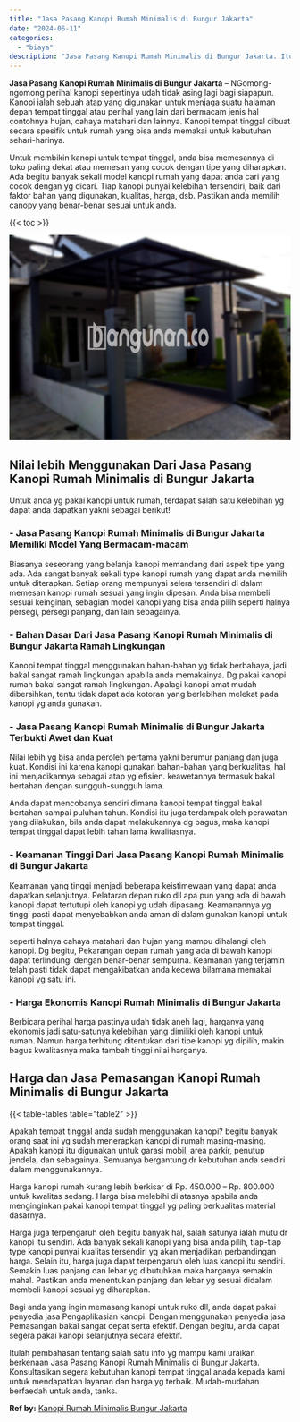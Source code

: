 ```yaml
---
title: "Jasa Pasang Kanopi Rumah Minimalis di Bungur Jakarta"
date: "2024-06-11"
categories: 
  - "biaya"
description: "Jasa Pasang Kanopi Rumah Minimalis di Bungur Jakarta. Itulah pembahasan tentang salah satu info yg mampu kami uraikan berkenaan Jasa Pasang Kanopi Rumah Mini..."
---
```


**Jasa Pasang Kanopi Rumah Minimalis di Bungur Jakarta** – NGomong-ngomong perihal kanopi sepertinya udah tidak asing lagi bagi siapapun. Kanopi ialah sebuah atap yang digunakan untuk menjaga suatu halaman depan tempat tinggal atau perihal yang lain dari bermacam jenis hal contohnya hujan, cahaya matahari dan lainnya. Kanopi tempat tinggal dibuat secara spesifik untuk rumah yang bisa anda memakai untuk kebutuhan sehari-harinya.

Untuk membikin kanopi untuk tempat tinggal, anda bisa memesannya di toko paling dekat atau memesan yang cocok dengan tipe yang diharapkan. Ada begitu banyak sekali model kanopi rumah yang dapat anda cari yang cocok dengan yg dicari. Tiap kanopi punyai kelebihan tersendiri, baik dari faktor bahan yang digunakan, kualitas, harga, dsb. Pastikan anda memilih canopy yang benar-benar sesuai untuk anda.

{{< toc >}}

![Jasa Pasang Kanopi Rumah Minimalis di Bungur Jakarta](/images/harga-kanopi-minimalis-48.png)

## Nilai lebih Menggunakan Dari Jasa Pasang Kanopi Rumah Minimalis di Bungur Jakarta

Untuk anda yg pakai kanopi untuk rumah, terdapat salah satu kelebihan yg dapat anda dapatkan yakni sebagai berikut!

### \- Jasa Pasang Kanopi Rumah Minimalis di Bungur Jakarta Memiliki Model Yang Bermacam-macam

Biasanya seseorang yang belanja kanopi memandang dari aspek tipe yang ada. Ada sangat banyak sekali type kanopi rumah yang dapat anda memilih untuk diterapkan. Setiap orang mempunyai selera tersendiri di dalam memesan kanopi rumah sesuai yang ingin dipesan. Anda bisa membeli sesuai keinginan, sebagian model kanopi yang bisa anda pilih seperti halnya persegi, persegi panjang, dan lain sebagainya.

### \- Bahan Dasar Dari Jasa Pasang Kanopi Rumah Minimalis di Bungur Jakarta Ramah Lingkungan

Kanopi tempat tinggal menggunakan bahan-bahan yg tidak berbahaya, jadi bakal sangat ramah lingkungan apabila anda memakainya. Dg pakai kanopi rumah bakal sangat ramah lingkungan. Apalagi kanopi amat mudah dibersihkan, tentu tidak dapat ada kotoran yang berlebihan melekat pada kanopi yg anda gunakan.

### \- Jasa Pasang Kanopi Rumah Minimalis di Bungur Jakarta Terbukti Awet dan Kuat

Nilai lebih yg bisa anda peroleh pertama yakni berumur panjang dan juga kuat. Kondisi ini karena kanopi gunakan bahan-bahan yang berkualitas, hal ini menjadikannya sebagai atap yg efisien. keawetannya termasuk bakal bertahan dengan sungguh-sungguh lama.

Anda dapat mencobanya sendiri dimana kanopi tempat tinggal bakal bertahan sampai puluhan tahun. Kondisi itu juga terdampak oleh perawatan yang dilakukan, bila anda dapat melakukannya dg bagus, maka kanopi tempat tinggal dapat lebih tahan lama kwalitasnya.

### \- Keamanan Tinggi Dari Jasa Pasang Kanopi Rumah Minimalis di Bungur Jakarta

Keamanan yang tinggi menjadi beberapa keistimewaan yang dapat anda dapatkan selanjutnya. Pelataran depan ruko dll apa pun yang ada di bawah kanopi dapat tertutupi oleh kanopi yg udah dipasang. Keamanannya yg tinggi pasti dapat menyebabkan anda aman di dalam gunakan kanopi untuk tempat tinggal.

seperti halnya cahaya matahari dan hujan yang mampu dihalangi oleh kanopi. Dg begitu, Pekarangan depan rumah yang ada di bawah kanopi dapat terlindungi dengan benar-benar sempurna. Keamanan yang terjamin telah pasti tidak dapat mengakibatkan anda kecewa bilamana memakai kanopi yg satu ini.

### \- Harga Ekonomis Kanopi Rumah Minimalis di Bungur Jakarta

Berbicara perihal harga pastinya udah tidak aneh lagi, harganya yang ekonomis jadi satu-satunya kelebihan yang dimiliki oleh kanopi untuk rumah. Namun harga terhitung ditentukan dari tipe kanopi yg dipilih, makin bagus kwalitasnya maka tambah tinggi nilai harganya.

## Harga dan Jasa Pemasangan Kanopi Rumah Minimalis di Bungur Jakarta

{{< table-tables table="table2" >}}

Apakah tempat tinggal anda sudah menggunakan kanopi? begitu banyak orang saat ini yg sudah menerapkan kanopi di rumah masing-masing. Apakah kanopi itu digunakan untuk garasi mobil, area parkir, penutup jendela, dan sebagainya. Semuanya bergantung dr kebutuhan anda sendiri dalam menggunakannya.

Harga kanopi rumah kurang lebih berkisar di Rp. 450.000 – Rp. 800.000 untuk kwalitas sedang. Harga bisa melebihi di atasnya apabila anda menginginkan pakai kanopi tempat tinggal yg paling berkualitas material dasarnya.

Harga juga terpengaruh oleh begitu banyak hal, salah satunya ialah mutu dr kanopi itu sendiri. Ada banyak sekali kanopi yang bisa anda pilih, tiap-tiap type kanopi punyai kualitas tersendiri yg akan menjadikan perbandingan harga. Selain itu, harga juga dapat terpengaruh oleh luas kanopi itu sendiri. Semakin luas panjang dan lebar yg dibutuhkan maka harganya semakin mahal. Pastikan anda menentukan panjang dan lebar yg sesuai didalam membeli kanopi sesuai yg diharapkan.

Bagi anda yang ingin memasang kanopi untuk ruko dll, anda dapat pakai penyedia jasa Pengaplikasian kanopi. Dengan menggunakan penyedia jasa Pemasangan bakal sangat cepat serta efektif. Dengan begitu, anda dapat segera pakai kanopi selanjutnya secara efektif.

Itulah pembahasan tentang salah satu info yg mampu kami uraikan berkenaan Jasa Pasang Kanopi Rumah Minimalis di Bungur Jakarta. Konsultasikan segera kebutuhan kanopi tempat tinggal anada kepada kami untuk mendapatkan layanan dan harga yg terbaik. Mudah-mudahan berfaedah untuk anda, tanks.

**Ref by:**  [Kanopi Rumah Minimalis Bungur Jakarta](https://id.wikipedia.org/wiki/Kanopi)
